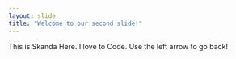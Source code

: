 ```yaml
---
layout: slide
title: "Welcome to our second slide!"
---
```

This is Skanda Here. I love to Code.
Use the left arrow to go back!
